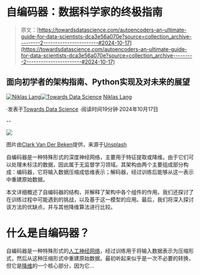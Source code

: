 # 自编码器：数据科学家的终极指南

> 原文：[https://towardsdatascience.com/autoencoders-an-ultimate-guide-for-data-scientists-dca3e56a070e?source=collection_archive---------2-----------------------#2024-10-17](https://towardsdatascience.com/autoencoders-an-ultimate-guide-for-data-scientists-dca3e56a070e?source=collection_archive---------2-----------------------#2024-10-17)

## 面向初学者的架构指南、Python实现及对未来的展望

[](https://medium.com/@niklas_lang?source=post_page---byline--dca3e56a070e--------------------------------)[![Niklas Lang](../Images/5fa71386db00d248438c588c5ae79c67.png)](https://medium.com/@niklas_lang?source=post_page---byline--dca3e56a070e--------------------------------)[](https://towardsdatascience.com/?source=post_page---byline--dca3e56a070e--------------------------------)[![Towards Data Science](../Images/a6ff2676ffcc0c7aad8aaf1d79379785.png)](https://towardsdatascience.com/?source=post_page---byline--dca3e56a070e--------------------------------) [Niklas Lang](https://medium.com/@niklas_lang?source=post_page---byline--dca3e56a070e--------------------------------)

·发表于[Towards Data Science](https://towardsdatascience.com/?source=post_page---byline--dca3e56a070e--------------------------------) ·阅读时间19分钟·2024年10月17日

--

![](../Images/a10009dfa3fe19f15c9bb9c886bf57ac.png)

图片由[Clark Van Der Beken](https://unsplash.com/@snapsbyclark?utm_source=medium&utm_medium=referral)提供，来源于[Unsplash](https://unsplash.com/?utm_source=medium&utm_medium=referral)

自编码器是一种特殊形式的深度神经网络，主要用于特征提取或降维。由于它们可以处理未标注的数据，因此属于无监督学习领域。其架构由两个主要组成部分构成：编码器，它将输入数据压缩成低维表示；解码器，经过训练后能够从这一表示中重建原始数据。

本文详细概述了自编码器的结构，并解释了架构中各个组件的作用。我们还探讨了在训练过程中可能遇到的挑战，以及基于这一模型的应用。最后，我们将深入探讨该方法的优缺点，并与其他降维算法进行比较。

# 什么是自编码器？

自编码器是一种特殊形式的[人工神经网络](https://databasecamp.de/en/ml/artificial-neural-networks)，经过训练用于将输入数据表示为压缩形式，然后从这种压缩形式中重建原始数据。最初听起来似乎是一次不必要的转换，但它是[降维](https://databasecamp.de/en/ml/dimensionality-reduction)的一个核心部分，因为它…
